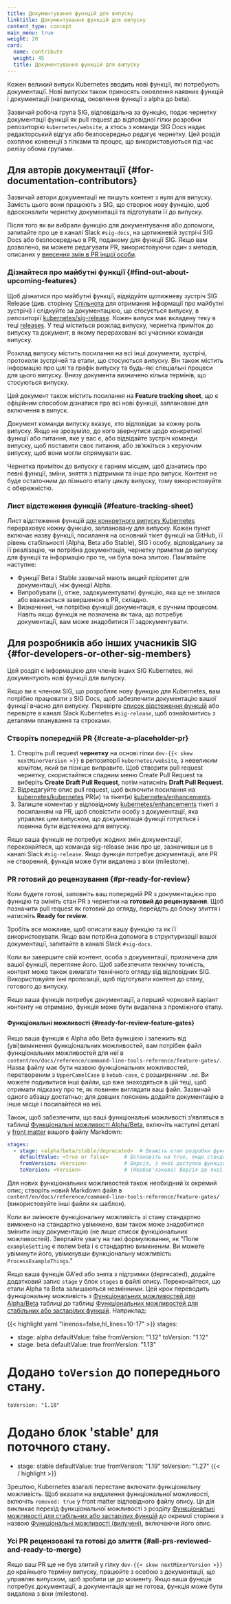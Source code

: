 ```yaml
---
title: Документування функцій для випуску
linktitle: Документування функцій для випуску
content_type: concept
main_menu: true
weight: 20
card:
  name: contribute
  weight: 45
  title: Документування функцій для випуску
---
```


<!-- overview -->

Кожен великий випуск Kubernetes вводить нові функції, які потребують документації. Нові випуски також приносять оновлення наявних функцій і документації (наприклад, оновлення функції з alpha до beta).

Зазвичай робоча група SIG, відповідальна за функцію, подає чернетку документації функції як pull request до відповідної гілки розробки репозиторію `kubernetes/website`, а хтось з команди SIG Docs надає редакторський відгук або безпосередньо редагує чернетку. Цей розділ охоплює конвенції з гілками та процес, що використовуються під час релізу обома групами.

<!-- body -->

## Для авторів документації {#for-documentation-contributors}

Зазвичай автори документації не пишуть контент з нуля для випуску. Замість цього вони працюють з SIG, що створює нову функцію, щоб вдосконалити чернетку документації та підготувати її до випуску.

Після того як ви вибрали функцію для документування або допомоги, запитайте про це в каналі Slack `#sig-docs`, на щотижневій зустрічі SIG Docs або безпосередньо в PR, поданому для функції SIG. Якщо вам дозволено, ви можете редагувати PR, використовуючи один з методів, описаних у [внесення змін в PR іншої особи](/docs/contribute/review/for-approvers/#commit-into-another-person-s-pr).

### Дізнайтеся про майбутні функції {#find-out-about-upcoming-features}

Щоб дізнатися про майбутні функції, відвідуйте щотижневу зустріч SIG Release (див. сторінку [Спільнота](/community/) для отримання інформації про майбутні зустрічі) і слідкуйте за документацією, що стосується випуску, в репозиторії [kubernetes/sig-release](https://github.com/kubernetes/sig-release/). Кожен випуск має вкладену теку в теці [releases](https://github.com/kubernetes/sig-release/tree/master/releases). У теці міститься розклад випуску, чернетка приміток до випуску та документ, в якому перераховані всі учасники команди випуску.

Розклад випуску містить посилання на всі інші документи, зустрічі, протоколи зустрічей та етапи, що стосуються випуску. Він також містить інформацію про цілі та графік випуску та будь-які спеціальні процеси для цього випуску. Внизу документа визначено кілька термінів, що стосуються випуску.

Цей документ також містить посилання на **Feature tracking sheet**, що є офіційним способом дізнатися про всі нові функції, заплановані для включення в випуск.

Документ команди випуску вказує, хто відповідає за кожну роль випуску. Якщо не зрозуміло, до кого звернутися щодо конкретної функції або питання, яке у вас є, або відвідайте зустріч команди випуску, щоб поставити своє питання, або звʼяжіться з керуючим випуску, щоб вони могли спрямувати вас.

Чернетка приміток до випуску є гарним місцем, щоб дізнатись про
певні функції, зміни, зняття з підтримки та інше про випуск. Контент не буде остаточним до пізнього етапу циклу випуску, тому використовуйте с обережністю.

### Лист відстеження функцій {#feature-tracking-sheet}

Лист відстеження функцій [для конкретного випуску Kubernetes](https://github.com/kubernetes/sig-release/tree/master/releases) перераховує кожну функцію, заплановану для випуску. Кожен пункт включає назву функції, посилання на основний тікет функції на GitHub, її рівень стабільності (Alpha, Beta або Stable), SIG і особу, відповідальну за її реалізацію, чи потрібна документація,
чернетку примітки до випуску для функції та інформацію про те, чи була вона злитою. Памʼятайте наступне:

- Функції Beta і Stable зазвичай мають вищий пріоритет для документації, ніж функції Alpha.
- Випробувати (і, отже, задокументувати) функцію, яка ще не злилася або вважається завершеною в PR, складно.
- Визначення, чи потрібна функції документація, є ручним процесом. Навіть якщо функція не позначена як така, що потребує документації, вам може знадобитися її задокументувати.

## Для розробників або інших учасників SIG {#for-developers-or-other-sig-members}

Цей розділ є інформацією для членів інших SIG Kubernetes, які документують нові функції для випуску.

Якщо ви є членом SIG, що розробляє нову функцію для Kubernetes, вам потрібно працювати з SIG Docs, щоб забезпечити документацію вашої функції вчасно для випуску. Перевірте [список відстеження функцій](https://github.com/kubernetes/sig-release/tree/master/releases) або перевірте в каналі Slack Kubernetes `#sig-release`, щоб ознайомитись з деталями планування та строками.

### Створіть попередній PR {#create-a-placeholder-pr}

1. Створіть pull request **чернетку** на основі гілки `dev-{{< skew nextMinorVersion >}}` в репозиторії `kubernetes/website`, з невеликим комітом, який ви пізніше виправите. Щоб створити pull request чернетку, скористайтеся спадним меню Create Pull Request та виберіть **Create Draft Pull Request**, потім натисніть **Draft Pull Request**.
1. Відредагуйте опис pull request, щоб включити посилання на [kubernetes/kubernetes](https://github.com/kubernetes/kubernetes) PR(и) та тікет(и) [kubernetes/enhancements](https://github.com/kubernetes/enhancements).
1. Залиште коментар у відповідному [kubernetes/enhancements](https://github.com/kubernetes/enhancements) тікеті з посиланням на PR, щоб сповістити особу з документації, яка управляє цим випуском, що документація функції готується і повинна бути відстежена для випуску.

Якщо ваша функція не потребує жодних змін документації, переконайтеся, що команда sig-release знає про це, зазначивши це в каналі Slack `#sig-release`. Якщо функція потребує документації, але PR не створений, функція може бути видалена з віхи (milestone).

### PR готовий до рецензування {#pr-ready-for-review}

Коли будете готові, заповніть ваш попередній PR з документацією про функцію та змініть стан PR з чернетки на **готовий до рецензування**. Щоб позначити pull request як готовий до огляду, перейдіть до блоку злиття і натисніть **Ready for review**.

Зробіть все можливе, щоб описати вашу функцію та як її використовувати. Якщо вам потрібна допомога в структуризації вашої документації, запитайте в каналі Slack `#sig-docs`.

Коли ви завершите свій контент, особа з документації, призначена для вашої функції, перегляне його. Щоб забезпечити технічну точність, контент може також вимагати технічного огляду від відповідних SIG. Використовуйте їхні пропозиції, щоб підготувати контент до стану, готового до випуску.

Якщо ваша функція потребує документації, а перший чорновий варіант контенту не отримано, функція може бути видалена з проміжного етапу.

#### Функціональні можливості {#ready-for-review-feature-gates}

Якщо ваша функція є Alpha або Beta функцією і залежить від (уві)вимкнення функціональних можливостей, вам потрібен файл функціональних можливостей для неї в `content/en/docs/reference/command-line-tools-reference/feature-gates/`. Назва файлу має бути назвою функціональних можливостей, перетвореним з `UpperCamelCase` в `kebab-case`, с розширенням `.md`. Ви можете подивитися інші файли, що вже знаходяться в цій теці, щоб отримати підказку про те, як повинен виглядати ваш файл. Зазвичай одного абзацу достатньо; для довших пояснень додайте документацію в інше місце і посилайтеся на неї.

Також, щоб забезпечити, що ваші функціональні можливості зʼявляться в таблиці [Функціональні можливості Alpha/Beta](/docs/reference/command-line-tools-reference/feature-gates/#feature-gates-for-alpha-or-beta-features), включіть наступні деталі у [front matter](https://gohugo.io/content-management/front-matter/) вашого файлу Markdown:

```yaml
stages:
  - stage: <alpha/beta/stable/deprecated>  # Вкажіть етап розробки функціональних можливостей
    defaultValue: <true or false>     # Встановіть на true, якщо стандартно увімкнено, false в іншому випадку
    fromVersion: <Version>            # Версія, з якої доступна функціональна можливість
    toVersion: <Version>              # (Необов'язково) Версія до якої функціональна можливість доступна
```

Для нових функціональних можливостей також необхідний їх окремий опис; створіть новий Markdown файл в `content/en/docs/reference/command-line-tools-reference/feature-gates/` (використовуйте інші файли як шаблон).

Коли ви змінюєте функціональну можливість зі стану стандартно вимкнено на стандартно увімкнено, вам також може знадобитися змінити іншу документацію (не лише список функціональних можливостей). Звертайте увагу на такі формулювання, як "Поле `exampleSetting` є полем beta і є стандартно вимкненим. Ви можете увімкнути його, увімкнувши функціональну можливість `ProcessExampleThings`."

Якщо ваша функція GA'ed або знята з підтримки (deprecated), додайте додатковий запис `stage` у блок `stages` в файлі опису. Переконайтеся, що етапи Alpha та Beta залишаються незмінними. Цей крок переводить функціональну можливість з [Функціональних можливостей для Alpha/Beta](/docs/reference/command-line-tools-reference/feature-gates/#feature-gates-for-alpha-or-beta-features) таблиці до таблиці [Функціональних можливостей для стабільних або застарілих функцій](/docs/reference/command-line-tools-reference/feature-gates/#feature-gates-for-graduated-or-deprecated-features). Наприклад:

{{< highlight yaml "linenos=false,hl_lines=10-17" >}}
stages:
  - stage: alpha
    defaultValue: false
    fromVersion: "1.12"
    toVersion: "1.12"
  - stage: beta
    defaultValue: true
    fromVersion: "1.13"
  # Додано `toVersion` до попереднього стану.
    toVersion: "1.18"
  # Додано блок 'stable' для поточного стану.
  - stage: stable
    defaultValue: true
    fromVersion: "1.19"
    toVersion: "1.27"
{{< / highlight >}}

Зрештою, Kubernetes взагалі перестане включати функціональну можливість. Щоб вказати на видалення функціональної можливості, включіть `removed: true` у front matter відповідного файлу опису. Ця дія викликає перехід функціональної можливості з розділу [Функціональні можливості для стабільних або застарілих функцій](/docs/reference/command-line-tools-reference/feature-gates/#feature-gates-for-graduated-or-deprecated-features) до окремої сторінки з назвою [Функціональні можливості (вилучені)](/docs/reference/command-line-tools-reference/feature-gates-removed/), включаючи його опис.

### Усі PR рецензовані та готові до злиття {#all-prs-reviewed-and-ready-to-merge}

Якщо ваш PR ще не був злитий у гілку `dev-{{< skew nextMinorVersion >}}` до крайнього терміну випуску, працюйте з особою з документації, що управляє випуском, щоб зробити це до моменту. Якщо ваша функція потребує документації, а документація ще не готова, функція може бути видалена з віхи (milestone).
